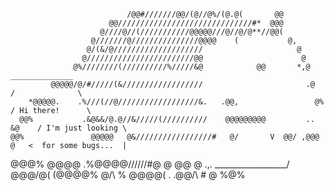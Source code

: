                               /@@#///////@@/(@//@%/(@.@(       @@
                          @@//////////////////////////////#*  @@@
                        @////@//(///////////@@@@@///@//@/@**//@@(
                      @///////@///////////////@@@@    (           @,
                     @/(&/@////////////////////                     @
                    @////////////////////////@@                      @
                  @%////////(//////////%/////&@            @@       *,@           ______________
             @@@@@/@/#/////(&//////////////////                       .@         /              \
        *@@@@@.    .%///(//@//////////////////&.   .@@,                 @%      / Hi there!      \
      @@%           .&@&&/@.@//&/////(//////////    @@@@@@@@@         .. &@    / I'm just looking \
    @@%               @@@@@   @&/////////////////#   @/       V  @@/ ,@@@ @   <  for some bugs...  |
@@@%                   @@@@        .%@@@@//////#@ @   @@         @     .,.     \__________________/
                                          @@@/@(  (@@@@% @/\      %
                                           @@@@(    .     .@@/\   #
                                             @                  %@%
